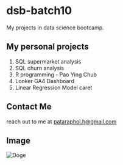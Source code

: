 # dsb-batch10
My projects in data science bootcamp.

## My personal projects
1. SQL supermarket analysis
2. SQL churn analysis
3. R programming - Pao Ying Chub
4. Looker GA4 Dashboard
5. Linear Regression Model caret

## Contact Me
reach out to me at pataraphol.h@gmail.com

## Image 
![Doge](https://encrypted-tbn0.gstatic.com/images?q=tbn:ANd9GcShdZ3cncBBfb3kVWPrUUlYR2jJHV7-RDU8ug&s)
